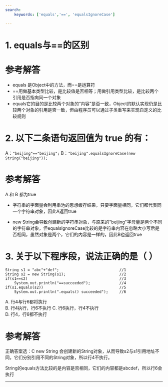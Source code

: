 ```yaml
---
search:
    keywords: ['equals','==', 'equalsIgnoreCase']

---
```



# 1. equals与==的区别

# 参考解答

* equals 是Object中的方法，而==是运算符
* ==用做基本类型比较，是比较值是否相等；用做引用类型比较，是比较两个引用是否指向同一个对象
* equals它的目的是比较两个对象的“内容”是否一致，Object的默认实现仍是比较两个对象的引用是否一致，但由程序员可以通过子类重写来实现自定义的比较规则


# 2. 以下二条语句返回值为 true 的有：
A：`"beijing"=="beijing";`
B：`"beijing".equalsIgnoreCase(new String("beijing"));`

# 参考解答

A 和 B 都为true

* 字符串的字面量会利用串池的思想缓存结果，只要字面量相同，它们都代表同一个字符串对象，因此A返回true

* new String会导致创建新的字符串对象，与原来的"beijing"字母量是两个不同的字符串对象，但equalsIgnoreCase比较的是字符串内容在忽略大小写后是否相同，虽然对象是两个，它们的内容是一样的，因此B也返回true

# 3. 关于以下程序段，说法正确的是（ ）

```
String s1 = "abc"+"def";                           //1
String s2 = new String(s1);                        //2
if(s1==s2)                                         //3
    System.out.println("==succeeded");             //4
if(s1.equals(s2))                                  //5
    System.out.println(".equals() succeeded");     //6
```
A. 行4与行6都将执行    
B. 行4执行，行6不执行
C. 行6执行，行4不执行  
D. 行4，行6都不执行

# 参考解答

正确答案选：C
new String 会创建新的String对象，从而导致s2与s1引用地址不同，它们分别引用不同的String对象，所以行4不执行。

String的equals方法比较的是内容是否相同，它们的内容都是abcdef，所以行6会执行

---




